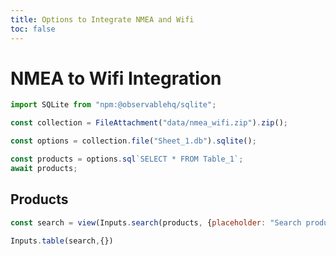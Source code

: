 ```yaml
---
title: Options to Integrate NMEA and Wifi
toc: false
---
```


# NMEA to Wifi Integration

```js
import SQLite from "npm:@observablehq/sqlite";
```

```js
const collection = FileAttachment("data/nmea_wifi.zip").zip();
```

```js
const options = collection.file("Sheet_1.db").sqlite();
```

```js
const products = options.sql`SELECT * FROM Table_1`;
await products;
```

## Products

```js
const search = view(Inputs.search(products, {placeholder: "Search products ..."}));
```
```js
Inputs.table(search,{})
```